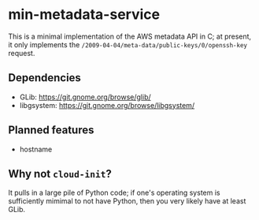 min-metadata-service
====================

This is a minimal implementation of the AWS metadata API in C; at
present, it only implements the
`/2009-04-04/meta-data/public-keys/0/openssh-key` request.

Dependencies
------------

 * GLib: https://git.gnome.org/browse/glib/
 * libgsystem: https://git.gnome.org/browse/libgsystem/

Planned features
----------------

 * hostname

Why not `cloud-init`?
-------------------

It pulls in a large pile of Python code; if one's operating system is
sufficiently mimimal to not have Python, then you very likely have at
least GLib.

